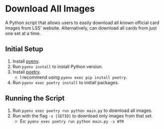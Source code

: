 # Download All Images
A Python script that allows users to easily download all known official card images from LSS' website. Alternatively, can download all cards from just one set at a time.

## Initial Setup
1. Install [pyenv](https://github.com/pyenv/pyenv).
2. Run `pyenv install` to install Python version.
3. Install [poetry](https://python-poetry.org/).
    * I recommend using `pyenv exec pip install poetry`.
4. Run `pyenv exec poetry install` to install packages.

## Running the Script
1. Run `pyenv exec poetry run python main.py` to download all images.
2. Run with the flag `-s [SETID]` to download only images from that set.
    * Ex: `pyenv exec poetry run python main.py -s WTR`